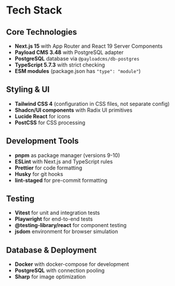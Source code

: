 # Tech Stack

## Core Technologies

- **Next.js 15** with App Router and React 19 Server Components
- **Payload CMS 3.48** with PostgreSQL adapter
- **PostgreSQL** database via `@payloadcms/db-postgres`
- **TypeScript 5.7.3** with strict checking
- **ESM modules** (package.json has `"type": "module"`)

## Styling & UI

- **Tailwind CSS 4** (configuration in CSS files, not separate config)
- **Shadcn/UI components** with Radix UI primitives
- **Lucide React** for icons
- **PostCSS** for CSS processing

## Development Tools

- **pnpm** as package manager (versions 9-10)
- **ESLint** with Next.js and TypeScript rules
- **Prettier** for code formatting
- **Husky** for git hooks
- **lint-staged** for pre-commit formatting

## Testing

- **Vitest** for unit and integration tests
- **Playwright** for end-to-end tests
- **@testing-library/react** for component testing
- **jsdom** environment for browser simulation

## Database & Deployment

- **Docker** with docker-compose for development
- **PostgreSQL** with connection pooling
- **Sharp** for image optimization
